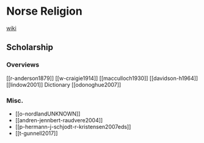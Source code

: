 # Norse Religion
[wiki](https://en.wikipedia.org/wiki/Old-Norse-religion)

## Scholarship
### Overviews
[[r-anderson1879]]
[[w-craigie1914]]
[[macculloch1930]]
[[davidson-h1964]]
[[lindow2001]] Dictionary
[[odonoghue2007]]
### Misc.
- [[o-nordlandUNKNOWN]]
- [[andren-jennbert-raudvere2004]]
- [[p-hermann-j-schjodt-r-kristensen2007eds]]
- [[t-gunnell2017]]